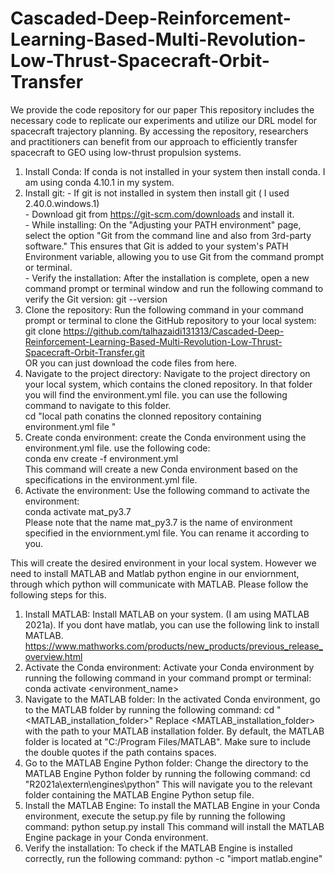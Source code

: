 # Cascaded-Deep-Reinforcement-Learning-Based-Multi-Revolution-Low-Thrust-Spacecraft-Orbit-Transfer
We provide the code repository for our paper This repository includes the necessary code to replicate our experiments and utilize our DRL model for spacecraft trajectory planning. By accessing the repository, researchers and practitioners can benefit from our approach to efficiently transfer spacecraft to GEO using low-thrust propulsion systems.

1. Install Conda:       If conda is not installed in your system then install conda. I am using conda 4.10.1 in my system. <br>
2. Install git:         - If git is not installed in system then install git ( I used 2.40.0.windows.1)<br>
                        - Download git from  https://git-scm.com/downloads and install it. <br>
                        - While installing: On the "Adjusting your PATH environment" page, select the option "Git from the command line and also from 3rd-party software." This ensures that Git is added to your system's PATH 
                          Environment variable, allowing you to use Git from the command prompt or terminal.<br>
                        - Verify the installation:  After the installation is complete, open a new command prompt or terminal window and run the following command to verify the Git version:  git --version<br>
3. Clone the repository: Run the following command in your command prompt or terminal to clone the GitHub repository to your local system:<br>
                          git clone https://github.com/talhazaidi131313/Cascaded-Deep-Reinforcement-Learning-Based-Multi-Revolution-Low-Thrust-Spacecraft-Orbit-Transfer.git   <br>
                         OR you can just download the code files from here. 
4. Navigate to the project directory:  Navigate to the project directory on your local system, which contains the cloned repository. In that folder you will find the environment.yml file. you can use the following command 
                                       to navigate to this folder. <br>
                                        cd "local path conatins the clonned repository containing environment.yml file "
5. Create conda environment: create the Conda environment using the environment.yml file. use the following code: <br>
                              conda env create -f environment.yml  <br>
                              This command will create a new Conda environment based on the specifications in the environment.yml file.
6. Activate the environment: Use the following command to activate the environment: <br>
                                        conda activate mat_py3.7  <br>
                              Please note that the name mat_py3.7 is the name of environment specified in the enviornment.yml file. You can rename it according to you.  <br>

This will create the desired environment in your local system. However we need to install MATLAB and Matlab python engine in our enviornment, through which python will communicate with MATLAB. Please follow the following steps for this. <br>
 
1. Install MATLAB: Install MATLAB on your system. (I am using MATLAB 2021a). If you dont have matlab, you can use the following link to  install MATLAB. https://www.mathworks.com/products/new_products/previous_release_overview.html
2. Activate the Conda environment: Activate your Conda environment by running the following command in your command prompt or terminal:
      conda activate <environment_name>
3. Navigate to the MATLAB folder: In the activated Conda environment, go to the MATLAB folder by running the following command:
      cd "<MATLAB_installation_folder>"
   Replace <MATLAB_installation_folder> with the path to your MATLAB installation folder. By default, the MATLAB folder is located at "C:/Program Files/MATLAB". Make sure to include the double quotes if the path contains 
   spaces.
4. Go to the MATLAB Engine Python folder: Change the directory to the MATLAB Engine Python folder by running the following command:
       cd "R2021a\extern\engines\python"
   This will navigate you to the relevant folder containing the MATLAB Engine Python setup file.
5. Install the MATLAB Engine: To install the MATLAB Engine in your Conda environment, execute the setup.py file by running the following command:
       python setup.py install
   This command will install the MATLAB Engine package in your Conda environment.
6. Verify the installation: To check if the MATLAB Engine is installed correctly, run the following command:
       python -c "import matlab.engine"

